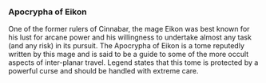 ### **Apocrypha of Eikon**

One of the former rulers of Cinnabar, the mage Eikon was best known for his lust for arcane power and his willingness to undertake almost any task \(and any risk\) in its pursuit. The Apocrypha of Eikon is a tome reputedly written by this mage and is said to be a guide to some of the more occult aspects of inter-planar travel. Legend states that this tome is protected by a powerful curse and should be handled with extreme care.


